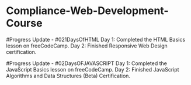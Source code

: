 # Compliance-Web-Development-Course

#Progress Update - #021DaysOfHTML
Day 1: Completed the HTML Basics lesson on freeCodeCamp.
Day 2: Finished Responsive Web Design certification.

#Progress Update - #02DaysOFJAVASCRIPT
Day 1: Completed the JavaScript Basics lesson on freeCodeCamp.
Day 2: Finished JavaScript Algorithms and Data Structures (Beta) Certification.
